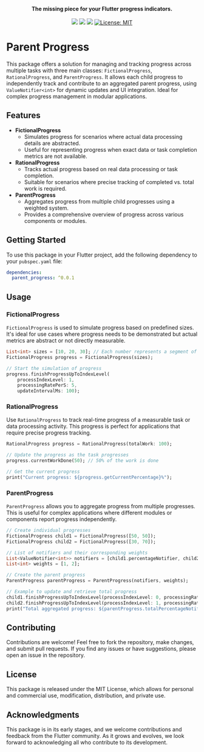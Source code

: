 <p align="center" >
  <strong>The missing piece for your Flutter progress indicators.</strong>
  <br />
  <br />
  <a href="https://pub.dev/packages/styled_widget"><img src="https://img.shields.io/pub/v/parent_progress?color=blue" /></a>
  <a href="https://github.com/olerhan/parent_progress/actions/workflows/flutter_ci.yml"><img src="https://github.com/olerhan/parent_progress/actions/workflows/flutter_ci.yml/badge.svg" /></a>
  <a href="https://github.com/olerhan/parent_progress"><img src="https://img.shields.io/github/stars/olerhan/parent_progress" /></a>
  <a href="https://opensource.org/licenses/MIT"><img src="https://img.shields.io/badge/license-MIT-purple.svg" alt="License: MIT"></a>
  <br />
</p>

# Parent Progress

This package offers a solution for managing and tracking progress across multiple tasks with three main classes: `FictionalProgress`, `RationalProgress`, and `ParentProgress`. It allows each child progress to independently track and contribute to an aggregated parent progress, using `ValueNotifier<int>` for dynamic updates and UI integration. Ideal for complex progress management in modular applications.

## Features

- **FictionalProgress**
  - Simulates progress for scenarios where actual data processing details are abstracted.
  - Useful for representing progress when exact data or task completion metrics are not available.
- **RationalProgress**
  - Tracks actual progress based on real data processing or task completion.
  - Suitable for scenarios where precise tracking of completed vs. total work is required.
- **ParentProgress**
  - Aggregates progress from multiple child progresses using a weighted system.
  - Provides a comprehensive overview of progress across various components or modules.

## Getting Started

To use this package in your Flutter project, add the following dependency to your `pubspec.yaml` file:

```yaml
dependencies:
  parent_progress: ^0.0.1
```
## Usage

### FictionalProgress
`FictionalProgress` is used to simulate progress based on predefined sizes. It's ideal for use cases where progress needs to be demonstrated but actual metrics are abstract or not directly measurable.

```dart
List<int> sizes = [10, 20, 30]; // Each number represents a segment of the task
FictionalProgress progress = FictionalProgress(sizes);

// Start the simulation of progress
progress.finishProgressUpToIndexLevel(
    processIndexLevel: 1, 
    processingRatePerS: 5, 
    updateIntervalMs: 100);
```

### RationalProgress
Use `RationalProgress` to track real-time progress of a measurable task or data processing activity. This progress is perfect for applications that require precise progress tracking.

```dart
RationalProgress progress = RationalProgress(totalWork: 100);

// Update the progress as the task progresses
progress.currentWorkDone(50); // 50% of the work is done

// Get the current progress
print("Current progress: ${progress.getCurrentPercentage}%");
```

### ParentProgress
`ParentProgress` allows you to aggregate progress from multiple progresses. This is useful for complex applications where different modules or components report progress independently.

```dart
// Create individual progresses
FictionalProgress child1 = FictionalProgress([50, 50]);
FictionalProgress child2 = FictionalProgress([30, 70]);

// List of notifiers and their corresponding weights
List<ValueNotifier<int>> notifiers = [child1.percentageNotifier, child2.percentageNotifier];
List<int> weights = [1, 2];

// Create the parent progress
ParentProgress parentProgress = ParentProgress(notifiers, weights);

// Example to update and retrieve total progress
child1.finishProgressUpToIndexLevel(processIndexLevel: 0, processingRatePerS: 10, updateIntervalMs: 100);
child2.finishProgressUpToIndexLevel(processIndexLevel: 1, processingRatePerS: 20, updateIntervalMs: 200);
print("Total aggregated progress: ${parentProgress.totalPercentageNotifier.value}%");
```

## Contributing

Contributions are welcome! Feel free to fork the repository, make changes, and submit pull requests. If you find any issues or have suggestions, please open an issue in the repository.

## License

This package is released under the MIT License, which allows for personal and commercial use, modification, distribution, and private use.

## Acknowledgments

This package is in its early stages, and we welcome contributions and feedback from the Flutter community. As it grows and evolves, we look forward to acknowledging all who contribute to its development.
